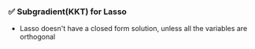
### ✅ Subgradient(KKT) for Lasso
- Lasso doesn't have a closed form solution, unless all the variables are orthogonal
